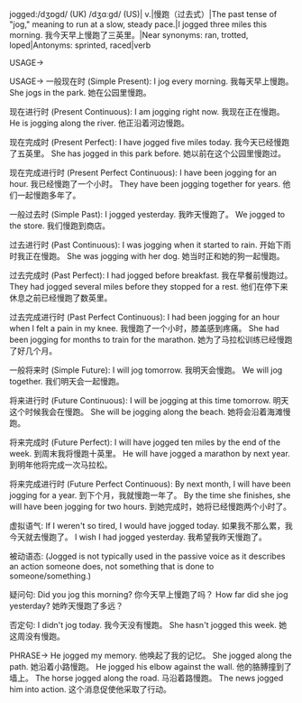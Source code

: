 jogged:/dʒɒɡd/ (UK) /dʒɑːɡd/ (US)| v.|慢跑（过去式）|The past tense of "jog," meaning to run at a slow, steady pace.|I jogged three miles this morning. 我今天早上慢跑了三英里。|Near synonyms: ran, trotted, loped|Antonyms: sprinted, raced|verb

USAGE->

USAGE->
一般现在时 (Simple Present):
I jog every morning. 我每天早上慢跑。
She jogs in the park. 她在公园里慢跑。

现在进行时 (Present Continuous):
I am jogging right now. 我现在正在慢跑。
He is jogging along the river. 他正沿着河边慢跑。

现在完成时 (Present Perfect):
I have jogged five miles today. 我今天已经慢跑了五英里。
She has jogged in this park before. 她以前在这个公园里慢跑过。

现在完成进行时 (Present Perfect Continuous):
I have been jogging for an hour. 我已经慢跑了一个小时。
They have been jogging together for years. 他们一起慢跑多年了。

一般过去时 (Simple Past):
I jogged yesterday. 我昨天慢跑了。
We jogged to the store. 我们慢跑到商店。

过去进行时 (Past Continuous):
I was jogging when it started to rain. 开始下雨时我正在慢跑。
She was jogging with her dog. 她当时正和她的狗一起慢跑。

过去完成时 (Past Perfect):
I had jogged before breakfast. 我在早餐前慢跑过。
They had jogged several miles before they stopped for a rest.  他们在停下来休息之前已经慢跑了数英里。

过去完成进行时 (Past Perfect Continuous):
I had been jogging for an hour when I felt a pain in my knee. 我慢跑了一个小时，膝盖感到疼痛。
She had been jogging for months to train for the marathon.  她为了马拉松训练已经慢跑了好几个月。

一般将来时 (Simple Future):
I will jog tomorrow. 我明天会慢跑。
We will jog together. 我们明天会一起慢跑。

将来进行时 (Future Continuous):
I will be jogging at this time tomorrow. 明天这个时候我会在慢跑。
She will be jogging along the beach. 她将会沿着海滩慢跑。

将来完成时 (Future Perfect):
I will have jogged ten miles by the end of the week. 到周末我将慢跑十英里。
He will have jogged a marathon by next year.  到明年他将完成一次马拉松。


将来完成进行时 (Future Perfect Continuous):
By next month, I will have been jogging for a year. 到下个月，我就慢跑一年了。
By the time she finishes, she will have been jogging for two hours.  到她完成时，她将已经慢跑两个小时了。

虚拟语气:
If I weren't so tired, I would have jogged today. 如果我不那么累，我今天就去慢跑了。
I wish I had jogged yesterday.  我希望我昨天慢跑了。

被动语态:
(Jogged is not typically used in the passive voice as it describes an action someone does, not something that is done to someone/something.)

疑问句:
Did you jog this morning? 你今天早上慢跑了吗？
How far did she jog yesterday? 她昨天慢跑了多远？

否定句:
I didn't jog today. 我今天没有慢跑。
She hasn't jogged this week. 她这周没有慢跑。


PHRASE->
He jogged my memory. 他唤起了我的记忆。
She jogged along the path. 她沿着小路慢跑。
He jogged his elbow against the wall. 他的胳膊撞到了墙上。
The horse jogged along the road. 马沿着路慢跑。
The news jogged him into action.  这个消息促使他采取了行动。

